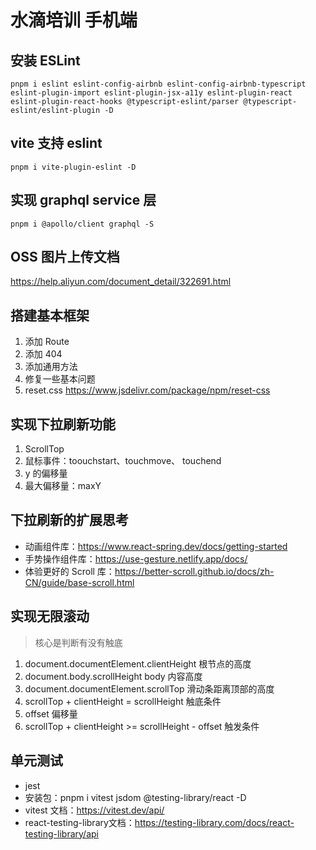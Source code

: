 # 水滴培训 手机端

## 安装 ESLint
`pnpm i eslint eslint-config-airbnb eslint-config-airbnb-typescript eslint-plugin-import eslint-plugin-jsx-a11y eslint-plugin-react eslint-plugin-react-hooks @typescript-eslint/parser @typescript-eslint/eslint-plugin -D`

## vite 支持 eslint
`pnpm i vite-plugin-eslint -D`

## 实现 graphql service 层
`pnpm i @apollo/client graphql -S`

## OSS 图片上传文档
https://help.aliyun.com/document_detail/322691.html

## 搭建基本框架
1. 添加 Route
2. 添加 404 
3. 添加通用方法
4. 修复一些基本问题
5. reset.css https://www.jsdelivr.com/package/npm/reset-css

## 实现下拉刷新功能
1. ScrollTop
2. 鼠标事件：toouchstart、touchmove、 touchend
3. y 的偏移量
4. 最大偏移量：maxY

## 下拉刷新的扩展思考
- 动画组件库：https://www.react-spring.dev/docs/getting-started
- 手势操作组件库：https://use-gesture.netlify.app/docs/
- 体验更好的 Scroll 库：https://better-scroll.github.io/docs/zh-CN/guide/base-scroll.html

## 实现无限滚动
> 核心是判断有没有触底
1. document.documentElement.clientHeight 根节点的高度
2. document.body.scrollHeight body 内容高度
3. document.documentElement.scrollTop 滑动条距离顶部的高度
4. scrollTop + clientHeight = scrollHeight 触底条件
5. offset 偏移量
6. scrollTop + clientHeight >= scrollHeight - offset 触发条件

## 单元测试
- jest
- 安装包：pnpm i vitest jsdom @testing-library/react -D
- vitest 文档：https://vitest.dev/api/
- react-testing-library文档：https://testing-library.com/docs/react-testing-library/api